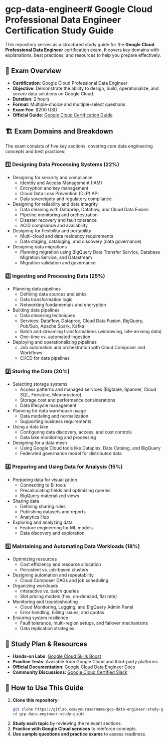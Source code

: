 # gcp-data-engineer# Google Cloud Professional Data Engineer Certification Study Guide

This repository serves as a structured study guide for the **Google Cloud Professional Data Engineer** certification exam. It covers key domains with explanations, best practices, and resources to help you prepare effectively.

## 📌 Exam Overview
- **Certification**: Google Cloud Professional Data Engineer
- **Objective**: Demonstrate the ability to design, build, operationalize, and secure data solutions on Google Cloud.
- **Duration**: 2 hours
- **Format**: Multiple-choice and multiple-select questions
- **Exam Fee**: $200 USD
- **Official Guide**: [Google Cloud Certification Guide](https://cloud.google.com/certification/guides/professional-data-engineer)

## 🏗️ Exam Domains and Breakdown
The exam consists of five key sections, covering core data engineering concepts and best practices:

### **1️⃣ Designing Data Processing Systems (22%)**
- Designing for security and compliance
  - Identity and Access Management (IAM)
  - Encryption and key management
  - Cloud Data Loss Prevention (DLP) API
  - Data sovereignty and regulatory compliance
- Designing for reliability and data integrity
  - Data cleaning with Dataprep, Dataflow, and Cloud Data Fusion
  - Pipeline monitoring and orchestration
  - Disaster recovery and fault tolerance
  - ACID compliance and availability
- Designing for flexibility and portability
  - Multi-cloud and data residency requirements
  - Data staging, cataloging, and discovery (data governance)
- Designing data migrations
  - Planning migration using BigQuery Data Transfer Service, Database Migration Service, and Datastream
  - Migration validation and governance

### **2️⃣ Ingesting and Processing Data (25%)**
- Planning data pipelines
  - Defining data sources and sinks
  - Data transformation logic
  - Networking fundamentals and encryption
- Building data pipelines
  - Data cleansing techniques
  - Services: Dataflow, Dataproc, Cloud Data Fusion, BigQuery, Pub/Sub, Apache Spark, Kafka
  - Batch and streaming transformations (windowing, late-arriving data)
  - One-time vs. automated ingestion
- Deploying and operationalizing pipelines
  - Job automation and orchestration with Cloud Composer and Workflows
  - CI/CD for data pipelines

### **3️⃣ Storing the Data (20%)**
- Selecting storage systems
  - Access patterns and managed services (Bigtable, Spanner, Cloud SQL, Firestore, Memorystore)
  - Storage cost and performance considerations
  - Data lifecycle management
- Planning for data warehouse usage
  - Data modeling and normalization
  - Supporting business requirements
- Using a data lake
  - Configuring data discovery, access, and cost controls
  - Data lake monitoring and processing
- Designing for a data mesh
  - Using Google Cloud tools like Dataplex, Data Catalog, and BigQuery
  - Federated governance model for distributed data

### **4️⃣ Preparing and Using Data for Analysis (15%)**
- Preparing data for visualization
  - Connecting to BI tools
  - Precalculating fields and optimizing queries
  - BigQuery materialized views
- Sharing data
  - Defining sharing rules
  - Publishing datasets and reports
  - Analytics Hub
- Exploring and analyzing data
  - Feature engineering for ML models
  - Data discovery and exploration

### **5️⃣ Maintaining and Automating Data Workloads (18%)**
- Optimizing resources
  - Cost efficiency and resource allocation
  - Persistent vs. job-based clusters
- Designing automation and repeatability
  - Cloud Composer DAGs and job scheduling
- Organizing workloads
  - Interactive vs. batch queries
  - Slot pricing models (flex, on-demand, flat rate)
- Monitoring and troubleshooting
  - Cloud Monitoring, Logging, and BigQuery Admin Panel
  - Error handling, billing issues, and quotas
- Ensuring system resilience
  - Fault tolerance, multi-region setups, and failover mechanisms
  - Data replication strategies

## 📖 Study Plan & Resources
- **Hands-on Labs**: [Google Cloud Skills Boost](https://www.cloudskillsboost.google/)
- **Practice Tests**: Available from Google Cloud and third-party platforms
- **Official Documentation**: [Google Cloud Data Engineer Docs](https://cloud.google.com/data-engineer/docs)
- **Community Discussions**: [Google Cloud Certified Slack](https://googlecloudcommunity.slack.com/)

## 🚀 How to Use This Guide
1. **Clone this repository**:
   ```bash
   git clone https://gitlab.com/yourusername/gcp-data-engineer-study-guide.git
   cd gcp-data-engineer-study-guide
   ```
2. **Study each topic** by reviewing the relevant sections.
3. **Practice with Google Cloud services** to reinforce concepts.
4. **Use sample questions and practice exams** to assess readiness.

